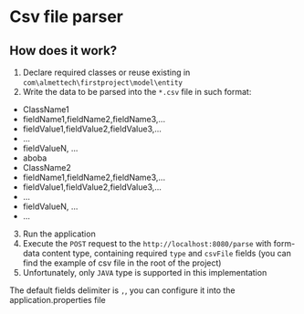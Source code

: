 # Csv file parser

## How does it work?
1. Declare required classes or reuse existing in `com\almettech\firstproject\model\entity`
2. Write the data to be parsed into the `*.csv` file in such format:
* ClassName1
* fieldName1,fieldName2,fieldName3,...
* fieldValue1,fieldValue2,fieldValue3,...
* ...
* fieldValueN, ...
* aboba
* ClassName2
* fieldName1,fieldName2,fieldName3,...
* fieldValue1,fieldValue2,fieldValue3,...
* ...
* fieldValueN, ...
* ...
3. Run the application
4. Execute the `POST` request to the `http://localhost:8080/parse` with form-data content type, containing required `type` and `csvFile` fields (you can find the example of csv file in the root of the project)
5. Unfortunately, only `JAVA` type is supported in this implementation

The default fields delimiter is `,`, you can configure it into the application.properties file